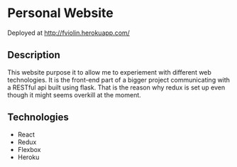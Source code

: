 # Personal Website

Deployed at http://fviolin.herokuapp.com/

## Description

This website purpose it to allow me to experiement with different web technologies. It is the front-end part of a bigger project communicating with a RESTful api built using flask. That is the reason why redux is set up even though it might seems overkill at the moment.

## Technologies

- React
- Redux
- Flexbox
- Heroku